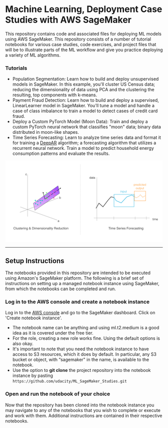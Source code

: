 # Machine Learning, Deployment Case Studies with AWS SageMaker

This repository contains code and associated files for deploying ML models using AWS SageMaker. This repository consists of a number of tutorial notebooks for various case studies, code exercises, and project files that will be to illustrate parts of the ML workflow and give you practice deploying a variety of ML algorithms.

### Tutorials

* Population Segmentation: Learn how to build and deploy unsupervised models in SageMaker. In this example, you'll cluster US Census data; reducing the dimensionality of data using PCA and the clustering the resulting, top components with k-means.
* Payment Fraud Detection: Learn how to build and deploy a supervised, LinearLearner model in SageMaker. You'll tune a model and handle a case of class imbalance to train a model to detect cases of credit card fraud.
* Deploy a Custom PyTorch Model (Moon Data): Train and deploy a custom PyTorch neural network that classifies "moon" data; binary data distributed in moon-like shapes.
* Time Series Forecasting: Learn to analyze time series data and format it for training a [DeepAR](https://docs.aws.amazon.com/sagemaker/latest/dg/deepar.html) algorithm; a forecasting algorithm that utilizes a recurrent neural network. Train a model to predict household energy consumption patterns and evaluate the results.

![Examples of dimensionality reduction and time series prediction](./Time_Series_Forecasting/notebook_ims/example_applications.png)

---

## Setup Instructions

The notebooks provided in this repository are intended to be executed using Amazon's SageMaker platform. The following is a brief set of instructions on setting up a managed notebook instance using SageMaker, from which the notebooks can be completed and run.

### Log in to the AWS console and create a notebook instance

Log in to the [AWS console](https://console.aws.amazon.com) and go to the SageMaker dashboard. Click on 'Create notebook instance'.
* The notebook name can be anything and using ml.t2.medium is a good idea as it is covered under the free tier. 
* For the role, creating a new role works fine. Using the default options is also okay. 
* It's important to note that you need the notebook instance to have access to S3 resources, which it does by default. In particular, any S3 bucket or object, with “sagemaker" in the name, is available to the notebook.
* Use the option to **git clone** the project repository into the notebook instance by pasting `https://github.com/udacity/ML_SageMaker_Studies.git`

### Open and run the notebook of your choice

Now that the repository has been cloned into the notebook instance you may navigate to any of the notebooks that you wish to complete or execute and work with them. Additional instructions are contained in their respective notebooks.

